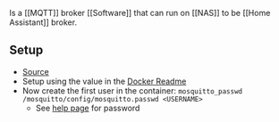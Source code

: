 Is a [[MQTT]] broker [[Software]] that can run on [[NAS]] to be [[Home Assistant]] broker.
## Setup
- [Source](https://techoverflow.net/2021/11/25/how-to-setup-standalone-mosquitto-mqtt-broker-using-docker-compose/) 
- Setup using the value in the [Docker Readme](https://hub.docker.com/_/eclipse-mosquitto/)
- Now create the first user in the container:  `mosquitto_passwd /mosquitto/config/mosquitto.passwd <USERNAME>`
	- See [help page](https://mosquitto.org/man/mosquitto_passwd-1.html) for password
